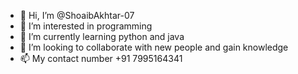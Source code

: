 - 👋 Hi, I’m @ShoaibAkhtar-07
- 👀 I’m interested in programming
- 🌱 I’m currently learning python and java
- 💞️ I’m looking to collaborate with new people and gain knowledge
- 📫 My contact number +91 7995164341

<!---
ShoaibAkhtar-07/ShoaibAkhtar-07 is a ✨ special ✨ repository because its `README.md` (this file) appears on your GitHub profile.
You can click the Preview link to take a look at your changes.
--->
